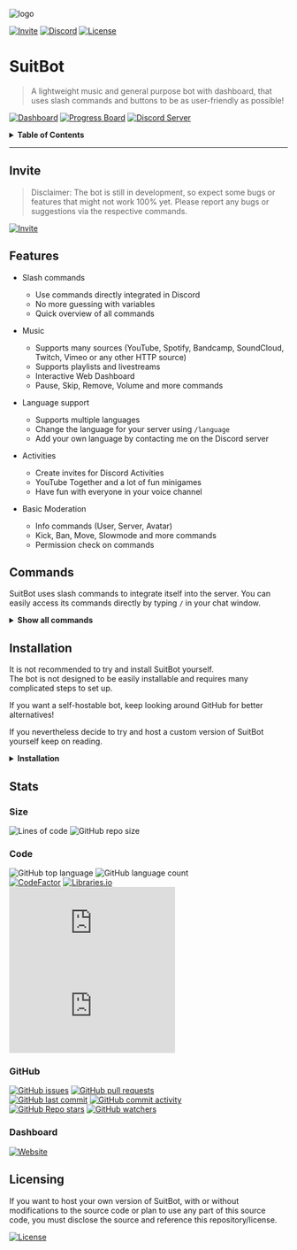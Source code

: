 ![logo](https://repository-images.githubusercontent.com/406747355/0c0fcbbd-8dab-4259-a5d6-d8cc5069ef37)

[![Invite](https://img.shields.io/static/v1?style=for-the-badge&logo=discord&label=Invite&message=SuitBot&color=000000)](https://discord.com/oauth2/authorize?client_id=887122733010411611&scope=bot%20applications.commands&permissions=2167425024)
[![Discord](https://shields.io/discord/610498937874546699?style=for-the-badge&logo=discord&label=discord)](https://discord.gg/qX2CBrrUpf)
[![License](https://img.shields.io/github/license/MeridianGH/suitbot?logo=gnu&style=for-the-badge)](https://github.com/MeridianGH/suitbot/blob/main/LICENSE.md)

# SuitBot

> A lightweight music and general purpose bot with dashboard, that uses slash commands and buttons to be as user-friendly as possible!



[![Dashboard](https://img.shields.io/static/v1?style=for-the-badge&logo=google%20chrome&label=&message=Dashboard&color=212121)](https://suitbot.xyz)
[![Progress Board](https://img.shields.io/static/v1?style=for-the-badge&logo=trello&label=&message=Progress%20Board&color=212121)](https://github.com/MeridianGH/suitbot/projects/1)
[![Discord Server](https://img.shields.io/static/v1?style=for-the-badge&logo=discord&label=&message=Discord%20Server&color=212121)](https://discord.gg/qX2CBrrUpf)

<details>
<summary style="cursor: pointer"><b>Table of Contents</b></summary>

- [Invite](#invite)
- [Features](#features)
- [Commands](#commands)
- [Installation](#installation)
- [Stats](#stats)
- [Licensing](#licensing)
</details>

---

## Invite
> Disclaimer: The bot is still in development, so expect some bugs or features that might not work 100% yet. Please report any bugs or suggestions via the respective commands.

[![Invite](https://img.shields.io/static/v1?style=for-the-badge&logo=discord&label=&message=Invite&color=212121)](https://discord.com/oauth2/authorize?client_id=887122733010411611&scope=bot%20applications.commands&permissions=2167425024)

## Features
- Slash commands
  - Use commands directly integrated in Discord
  - No more guessing with variables
  - Quick overview of all commands


- Music
  - Supports many sources (YouTube, Spotify, Bandcamp, SoundCloud, Twitch, Vimeo or any other HTTP source)
  - Supports playlists and livestreams
  - Interactive Web Dashboard
  - Pause, Skip, Remove, Volume and more commands


- Language support
  - Supports multiple languages
  - Change the language for your server using `/language`
  - Add your own language by contacting me on the Discord server


- Activities
  - Create invites for Discord Activities
  - YouTube Together and a lot of fun minigames
  - Have fun with everyone in your voice channel


- Basic Moderation
  - Info commands (User, Server, Avatar)
  - Kick, Ban, Move, Slowmode and more commands
  - Permission check on commands

## Commands
SuitBot uses slash commands to integrate itself into the server. You can easily access its commands directly by typing `/` in your chat window.

<details>
<summary style="cursor: pointer"><b>Show all commands</b></summary>

### General
| Command     | Description                               |
|-------------|-------------------------------------------|
| /activity   | Creates a Discord activity.               |
| /dashboard  | Sends a link to the dashboard.            |
| /help       | Replies with help on how to use this bot. |
| /info       | Shows info about the bot.                 |
| /invite     | Sends an invite link for the bot.         |
| /language   | Changes the bots language.                |
| /ping       | Replies with the current latency.         |
| /serverinfo | Shows info about the server.              |
| /userinfo   | Shows info about a user.                  |

### Music
| Command     | Description                                                       |
|-------------|-------------------------------------------------------------------|
| /clear      | Clears the queue.                                                 |
| /filter     | Sets filter modes for the player.                                 |
| /lyrics     | Shows the lyrics of the currently playing song.                   |
| /nowplaying | Shows the currently playing song.                                 |
| /pause      | Pauses playback.                                                  |
| /play       | Searches and plays a song or playlist from YouTube or Spotify.    |
| /previous   | Plays the previous track.                                         |
| /queue      | Displays the queue.                                               |
| /remove     | Removes the specified track from the queue.                       |
| /repeat     | Sets the current repeat mode.                                     |
| /resume     | Resumes playback.                                                 |
| /search     | Searches five songs from YouTube and lets you select one to play. |
| /seek       | Skips to the specified point in the current track.                |
| /shuffle    | Shuffles the queue.                                               |
| /skip       | Skips the current track or to a specified point in the queue.     |
| /stop       | Stops playback.                                                   |
| /volume     | Sets the volume of the music player.                              |

### Moderation
| Command   | Description                                                   |
|-----------|---------------------------------------------------------------|
| /ban      | Bans a user.                                                  |
| /kick     | Kicks a user.                                                 |
| /move     | Moves the mentioned user to the specified channel.            |
| /moveall  | Moves all users from the first channel to the second channel. |
| /purge    | Clears a specified amount of messages.                        |
| /slowmode | Sets the rate limit of the current channel.                   |

### Feedback
| Command     | Description                           |
|-------------|---------------------------------------|
| /bugreport  | Reports a bug to the developer.       |
| /github     | Sends a link to the repo of this bot. |
| /suggestion | Sends a suggestion to the developer.  |
</details>

## Installation
It is not recommended to try and install SuitBot yourself. \
The bot is not designed to be easily installable and requires many complicated steps to set up.

If you want a self-hostable bot, keep looking around GitHub for better alternatives!

If you nevertheless decide to try and host a custom version of SuitBot yourself keep on reading.

<details>
<summary style="cursor: pointer"><b>Installation</b></summary>

## Local Installation

### Prerequisites
- Node.js v16.x
- FFmpeg v4.4
- Java v13.x

### Installing
```shell
git clone https://github.com/MeridianGH/suitbot.git
cd suitbot
npm install
```

### Configuration
Rename `config_example.json` to `config.json` and replace the placeholders inside with your info:
- A Discord Bot Token (**[Guide](https://discordjs.guide/preparations/setting-up-a-bot-application.html#creating-your-bot)**)
- Your Application ID which you can find the the `General Information` tab in your Discord application.
- Your Client Secret which is under `OAuth2` in your Discord application.
- The Guild ID of the server in which you want to test the bot. To get this ID, activate `Developer Mode` in Discord's options and right-click your server.
- Your User ID of your Discord account which will be your Admin-Account for the bot. Right-click yourself with `Developer Mode` activated.
- Get your YouTube keys like described in this **[Guide](https://github.com/Walkyst/lavaplayer-fork/issues/18)**. Once you have `PAPISID` and `PSID` set them in the config.
- Create a Genius API application **[here](https://docs.genius.com/)**, generate an access token and paste it here. Can be an empty string.
  
### Setting up
#### Discord
Go to your Discord Application, go to `OAuth2` and add `http://localhost/callback` to `Redirects`.
  
#### Domain
Replace the domain in `dashboard.js` with your domain. \
If you want to redirect from HTTP to HTTPS, make sure to replace the domains in the function `forceDomain()` as well.

#### Database
Install PostgreSQL and create a database `suitbot`.
If you choose to name it differently, set the database URL in `database.js`.

Create a table using the following command:
```
CREATE TABLE servers (
  id varchar(30) UNIQUE NOT NULL,
  locale varchar(5) NOT NULL
);
```

### Deploying
Use `node deploy-commands.js` to update and add commands in the guild you specified and `node deploy-commands.js global` to update the commands globally.\
Guild commands are refreshed instantly while global commands can take up to an hour.

Start the bot with
```shell
node .
```
\
To start the bot for production use one of these specific for your platform
```shell
npm run start:win
npm run start:unix
```
---
</details>

## Stats

### Size
![Lines of code](https://img.shields.io/tokei/lines/github/MeridianGH/suitbot?style=for-the-badge)
![GitHub repo size](https://img.shields.io/github/repo-size/MeridianGH/suitbot?style=for-the-badge)

### Code
![GitHub top language](https://img.shields.io/github/languages/top/MeridianGH/suitbot?style=for-the-badge)
![GitHub language count](https://img.shields.io/github/languages/count/MeridianGH/suitbot?style=for-the-badge)
\
[![CodeFactor](https://img.shields.io/codefactor/grade/github/MeridianGH/suitbot?style=for-the-badge)](https://www.codefactor.io/repository/github/meridiangh/suitbot)
[![Libraries.io](https://img.shields.io/librariesio/github/MeridianGH/suitbot?style=for-the-badge)](https://libraries.io/github/MeridianGH/suitbot)
\
[![discord.js](https://img.shields.io/github/package-json/dependency-version/MeridianGH/suitbot/discord.js?color=44b868&logo=npm&style=for-the-badge)](https://www.npmjs.com/package/discord.js)
[![erelajs](https://img.shields.io/github/package-json/dependency-version/MeridianGH/suitbot/erela.js?color=44b868&logo=npm&style=for-the-badge)](https://www.npmjs.com/package/play-dl)

### GitHub
[![GitHub issues](https://img.shields.io/github/issues/MeridianGH/suitbot?style=for-the-badge)](https://github.com/MeridianGH/suitbot/issues)
[![GitHub pull requests](https://img.shields.io/github/issues-pr/MeridianGH/suitbot?style=for-the-badge)](https://github.com/MeridianGH/suitbot/pulls)
\
[![GitHub last commit](https://img.shields.io/github/last-commit/MeridianGH/suitbot?style=for-the-badge)](https://github.com/MeridianGH/suitbot/commits)
[![GitHub commit activity](https://img.shields.io/github/commit-activity/m/MeridianGH/suitbot?style=for-the-badge)](https://github.com/MeridianGH/suitbot/graphs/commit-activity)
\
[![GitHub Repo stars](https://img.shields.io/github/stars/MeridianGH/suitbot?style=for-the-badge)](https://github.com/MeridianGH/suitbot/stargazers)
[![GitHub watchers](https://img.shields.io/github/watchers/MeridianGH/suitbot?style=for-the-badge)](https://github.com/MeridianGH/suitbot/watchers)

### Dashboard
[![Website](https://img.shields.io/website?down_message=offline&label=dashboard&style=for-the-badge&up_message=online&url=https%3A%2F%2Fsuitbot.xyz)](https://suitbot.xyz)

## Licensing
If you want to host your own version of SuitBot, with or without modifications to the source code or plan to use any part of this source code, you must disclose the source and reference this repository/license.

[![License](https://img.shields.io/github/license/MeridianGH/suitbot?logo=gnu&style=for-the-badge)](https://github.com/MeridianGH/suitbot/blob/main/LICENSE.md)
